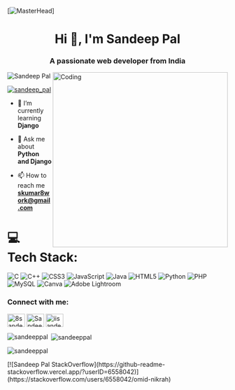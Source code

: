 [![MasterHead](https://mir-s3-cdn-cf.behance.net/project_modules/fs/54b6c068097599.5b50bca476b9b.gif)]
<h1 align="center">Hi 👋, I'm Sandeep Pal</h1>
<h3 align="center">A passionate web developer from India</h3>
<img align="right" alt="Coding" width="400" src="https://cdn.dribbble.com/users/1162077/screenshots/3848914/programmer.gif">

<p align="left"> <img src="https://komarev.com/ghpvc/?username=pal-sandeep&label=Profile%20views&color=0e75b6&style=flat" alt="Sandeep Pal" /> </p>

<p align="left"> <a href="https://twitter.com/8sandeepkumar" target="blank"><img src="https://img.shields.io/twitter/follow/8sandeepkumar?logo=twitter&style=for-the-badge" alt="sandeep_pal" /></a> </p>

- 🌱 I’m currently learning **Django**

- 💬 Ask me about **Python and Django**

- 📫 How to reach me **skumar8work@gmail.com**

# 💻 Tech Stack:
![C](https://img.shields.io/badge/c-%2300599C.svg?style=for-the-badge&logo=c&logoColor=white) ![C++](https://img.shields.io/badge/c++-%2300599C.svg?style=for-the-badge&logo=c%2B%2B&logoColor=white) ![CSS3](https://img.shields.io/badge/css3-%231572B6.svg?style=for-the-badge&logo=css3&logoColor=white) ![JavaScript](https://img.shields.io/badge/javascript-%23323330.svg?style=for-the-badge&logo=javascript&logoColor=%23F7DF1E) ![Java](https://img.shields.io/badge/java-%23ED8B00.svg?style=for-the-badge&logo=java&logoColor=white) ![HTML5](https://img.shields.io/badge/html5-%23E34F26.svg?style=for-the-badge&logo=html5&logoColor=white) ![Python](https://img.shields.io/badge/python-3670A0?style=for-the-badge&logo=python&logoColor=ffdd54) ![PHP](https://img.shields.io/badge/php-%23777BB4.svg?style=for-the-badge&logo=php&logoColor=white) ![MySQL](https://img.shields.io/badge/mysql-%2300f.svg?style=for-the-badge&logo=mysql&logoColor=white) ![Canva](https://img.shields.io/badge/Canva-%2300C4CC.svg?style=for-the-badge&logo=Canva&logoColor=white) ![Adobe Lightroom](https://img.shields.io/badge/Adobe%20Lightroom-31A8FF.svg?style=for-the-badge&logo=Adobe%20Lightroom&logoColor=white)


<h3 align="left">Connect with me:</h3>
<p align="left">
<a href="https://twitter.com/8sandeepkumar" target="blank"><img align="center" src="https://raw.githubusercontent.com/rahuldkjain/github-profile-readme-generator/master/src/images/icons/Social/twitter.svg" alt="8sandeepkumar" height="30" width="40" /></a>
<a href="https://linkedin.com/in/sandeepcodes" target="blank"><img align="center" src="https://raw.githubusercontent.com/rahuldkjain/github-profile-readme-generator/master/src/images/icons/Social/linked-in-alt.svg" alt="Sandeep Pal" height="30" width="40" /></a>
<a href="https://instagram.com/iisandeepkumar" target="blank"><img align="center" src="https://raw.githubusercontent.com/rahuldkjain/github-profile-readme-generator/master/src/images/icons/Social/instagram.svg" alt="iisandeepkumar" height="30" width="40" /></a>
</p>

<p><img align="left" src="https://github-readme-stats.vercel.app/api/top-langs?username=pal-sandeep&show_icons=true&locale=en&layout=compact" alt="sandeeppal" /></p>

<p>&nbsp;<img align="center" src="https://github-readme-stats.vercel.app/api?username=pal-sandeep&show_icons=true&locale=en" alt="sandeeppal" /></p>

<p><img align="center" src="https://github-readme-streak-stats.herokuapp.com/?user=pal-sandeep&" alt="sandeeppal" /></p>
[![Sandeep Pal StackOverflow](https://github-readme-stackoverflow.vercel.app/?userID=6558042)](https://stackoverflow.com/users/6558042/omid-nikrah)
